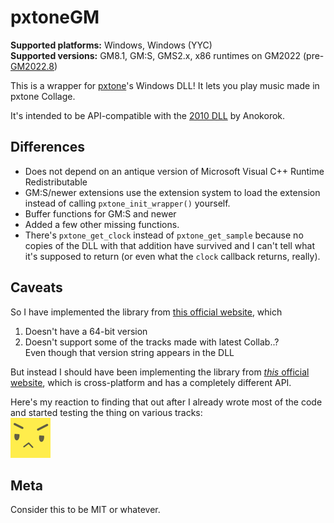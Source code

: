 # pxtoneGM

**Supported platforms:** Windows, Windows (YYC)\
**Supported versions:** GM8.1, GM:S, GMS2.x,
x86 runtimes on GM2022 (pre-[GM2022.8](https://gamemaker.io/en/blog/release-2022-8))

This is a wrapper for [pxtone](https://pxtone.org/)'s
Windows DLL!
It lets you play music made in pxtone Collage.

It's intended to be API-compatible with the [2010 DLL](https://web.archive.org/web/20191125085328/http://gmc.yoyogames.com/index.php?showtopic=470034) by Anokorok.

## Differences

- Does not depend on an antique version of Microsoft Visual C++ Runtime Redistributable
- GM:S/newer extensions use the extension system to load the extension instead of calling `pxtone_init_wrapper()` yourself.
- Buffer functions for GM:S and newer
- Added a few other missing functions.
- There's `pxtone_get_clock` instead of `pxtone_get_sample` because no copies of the DLL with that addition have survived and I can't tell what it's supposed to return (or even what the `clock` callback returns, really).

## Caveats

So I have implemented the library from [this official website](https://studiopixel.sakura.ne.jp/pxtone/), which 

1. Doesn't have a 64-bit version
2. Doesn't support some of the tracks made with latest Collab..?  
  Even though that version string appears in the DLL

But instead I should have been implementing the library from [_this_ official website](https://pxtone.org/developer/), which is cross-platform and has a completely different API.

Here's my reaction to finding that out after I already wrote most of the code and started testing the thing on various tracks:  
![](export/yalDissatisfied.png)



## Meta
Consider this to be MIT or whatever.